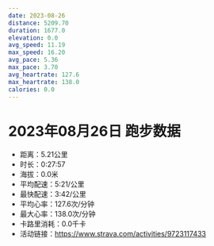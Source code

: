 ```yaml
---
date: 2023-08-26
distance: 5209.70
duration: 1677.0
elevation: 0.0
avg_speed: 11.19
max_speed: 16.20
avg_pace: 5.36
max_pace: 3.70
avg_heartrate: 127.6
max_heartrate: 138.0
calories: 0.0
---
```


# 2023年08月26日 跑步数据

- 距离：5.21公里
- 时长：0:27:57
- 海拔：0.0米
- 平均配速：5:21/公里
- 最快配速：3:42/公里
- 平均心率：127.6次/分钟
- 最大心率：138.0次/分钟
- 卡路里消耗：0.0千卡
- 活动链接：https://www.strava.com/activities/9723117433
